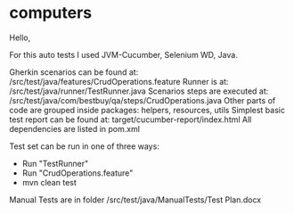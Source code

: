 # computers

Hello,

For this auto tests I used JVM-Cucumber, Selenium WD, Java.

Gherkin scenarios can be found at: /src/test/java/features/CrudOperations.feature
Runner is at: /src/test/java/runner/TestRunner.java
Scenarios steps are executed at: /src/test/java/com/bestbuy/qa/steps/CrudOperations.java
Other parts of code are grouped inside packages: helpers, resources, utils Simplest basic test report can be found at: target/cucumber-report/index.html All dependencies are listed in pom.xml

Test set can be run in one of three ways:

- Run "TestRunner"
- Run "CrudOperations.feature"
- mvn clean test

Manual Tests are in folder /src/test/java/ManualTests/Test Plan.docx

